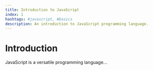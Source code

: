 ```yaml
---
title: Introduction to JavaScript
index: 1
hashtags: #javascript, #basics
description: An introduction to JavaScript programming language.
---
```


# Introduction
JavaScript is a versatile programming language...
